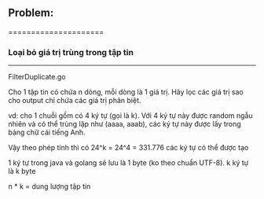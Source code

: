 
## Problem:
=====================

### Loại bỏ giá trị trùng trong tập tin
---------------------

FilterDuplicate.go 

Cho 1 tập tin có chứa n dòng, mỗi dòng là 1 giá trị. Hãy lọc các giá trị sao cho output chỉ chứa các giá trị phân biệt.

vd: cho 1 chuỗi gồm có 4 ký tự (gọi là k). Với 4 ký tự này được random ngẫu nhiên và có thể trùng lặp như (aaaa, aaab), các ký tự này được lấy trong bảng chữ cái tiếng Anh. 

Vậy theo phép tính thì có 24^k = 24^4 = 331.776 các ký tự có thể được tạo

1 ký tự trong java và golang sẽ lưu là 1 byte (ko theo chuẩn UTF-8). k ký tự là k byte

n * k = dung lượng tập tin

